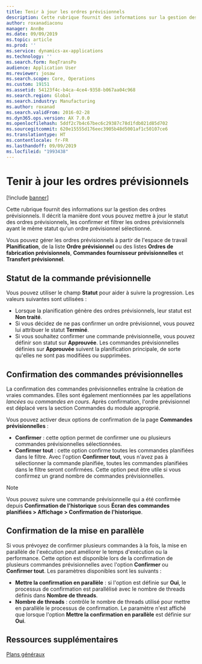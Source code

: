 ```yaml
---
title: Tenir à jour les ordres prévisionnels
description: Cette rubrique fournit des informations sur la gestion des ordres prévisionnels. Il décrit la manière dont vous pouvez mettre à jour le statut des ordres prévisionnels, les confirmer et filtrer les ordres prévisionnels ayant le même statut qu'un ordre prévisionnel sélectionné.
author: roxanadiaconu
manager: AnnBe
ms.date: 09/09/2019
ms.topic: article
ms.prod: ''
ms.service: dynamics-ax-applications
ms.technology: ''
ms.search.form: ReqTransPo
audience: Application User
ms.reviewer: josaw
ms.search.scope: Core, Operations
ms.custom: 19151
ms.assetid: 54123f4c-b4ca-4ce4-9358-b067aa04c968
ms.search.region: Global
ms.search.industry: Manufacturing
ms.author: roxanad
ms.search.validFrom: 2016-02-28
ms.dyn365.ops.version: AX 7.0.0
ms.openlocfilehash: 5ddf2c7b4c67bec6c29387c78d1fdb021d85d702
ms.sourcegitcommit: 620e15555d176eec3905b48d5001af1c50107ce6
ms.translationtype: HT
ms.contentlocale: fr-FR
ms.lasthandoff: 09/09/2019
ms.locfileid: "1993438"
---
```

# <a name="maintain-planned-orders"></a>Tenir à jour les ordres prévisionnels

[!include [banner](../includes/banner.md)]

Cette rubrique fournit des informations sur la gestion des ordres prévisionnels. Il décrit la manière dont vous pouvez mettre à jour le statut des ordres prévisionnels, les confirmer et filtrer les ordres prévisionnels ayant le même statut qu'un ordre prévisionnel sélectionné.

Vous pouvez gérer les ordres prévisionnels à partir de l'espace de travail **Planification**, de la liste **Ordre prévisionnel** ou des listes **Ordres de fabrication prévisionnels**, **Commandes fournisseur prévisionnelles** et **Transfert prévisionnel**. 

## <a name="planned-order-status"></a>Statut de la commande prévisionnelle
Vous pouvez utiliser le champ **Statut** pour aider à suivre la progression. Les valeurs suivantes sont utilisées :

-   Lorsque la planification génère des ordres prévisionnels, leur statut est **Non traité**.
-   Si vous décidez de ne pas confirmer un ordre prévisionnel, vous pouvez lui attribuer le statut **Terminé**.
-   Si vous souhaitez confirmer une commande prévisionnelle, vous pouvez définir son statut sur **Approuvée**. Les commandes prévisionnelles définies sur **Approuvée** suivent la planification principale, de sorte qu'elles ne sont pas modifiées ou supprimées. 

## <a name="firming-planned-orders"></a>Confirmation des commandes prévisionnelles 
La confirmation des commandes prévisionnelles entraîne la création de vraies commandes. Elles sont également mentionnées par les appellations *lancées* ou *commandes en cours*. Après confirmation, l'ordre prévisionnel est déplacé vers la section Commandes du module approprié.

Vous pouvez activer deux options de confirmation de la page **Commandes prévisionnelles** :

-   **Confirmer** : cette option permet de confirmer une ou plusieurs commandes prévisionnelles sélectionnées.
-   **Confirmer tout** : cette option confirme toutes les commandes planifiées dans le filtre. Avec l'option **Confirmer tout**, vous n'avez pas à sélectionner la commande planifiée, toutes les commandes planifiées dans le filtre seront confirmées. Cette option peut être utile si vous confirmez un grand nombre de commandes prévisionnelles.

> [!NOTE]
> Vous pouvez suivre une commande prévisionnelle qui a été confirmée depuis **Confirmation de l'historique** sous **Écran des commandes planifiées > Affichage > Confirmation de l'historique**.

## <a name="parallelize-firming"></a>Confirmation de la mise en parallèle
Si vous prévoyez de confirmer plusieurs commandes à la fois, la mise en parallèle de l'exécution peut améliorer le temps d'exécution ou la performance. Cette option est disponible lors de la confirmation de plusieurs commandes prévisionnelles avec l'option **Confirmer** ou **Confirmer tout**. Les paramètres disponibles sont les suivants :

-   **Mettre la confirmation en parallèle** : si l'option est définie sur **Oui**, le processus de confirmation est parallélisé avec le nombre de threads définis dans **Nombre de threads**.
-   **Nombre de threads** : contrôle le nombre de threads utilisé pour mettre en parallèle le processus de confirmation. Le paramètre n'est affiché que lorsque l'option **Mettre la confirmation en parallèle** est définie sur **Oui**.


<a name="additional-resources"></a>Ressources supplémentaires
--------

[Plans généraux](master-plans.md)



